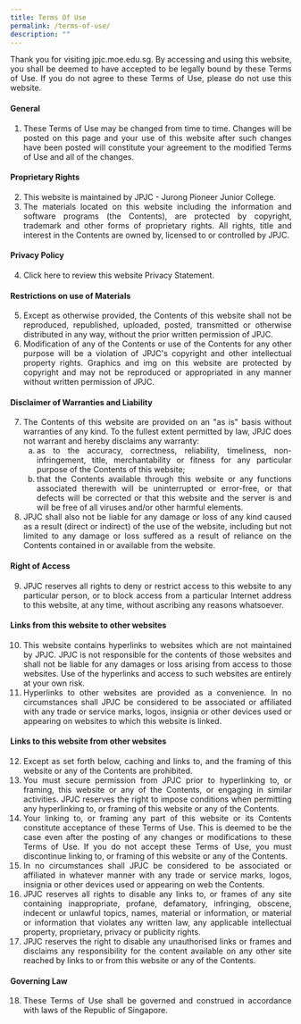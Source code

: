 ```yaml
---
title: Terms Of Use
permalink: /terms-of-use/
description: ""
---
```

<div align="justify">

<p>Thank you for visiting jpjc.moe.edu.sg. By accessing and using this website, you shall be deemed to have accepted to be legally bound by these Terms of Use. If you do not agree to these Terms of Use, please do not use this website.</p>

<h4>General</h4>

<ol>
	<li>These Terms of Use may be changed from time to time. Changes will be posted on this page and your use of this website after such changes have been posted will constitute your agreement to the modified Terms of Use and all of the changes.</li></ol>

<h4>Proprietary Rights</h4>

<ol start="2">
	<li>This website is maintained by JPJC - Jurong Pioneer Junior College.</li>
	<li>The materials located on this website including the information and software programs (the Contents), are protected by copyright, trademark and other forms of proprietary rights. All rights, title and interest in the Contents are owned by, licensed to or controlled by JPJC.</li></ol>

<h4>Privacy Policy</h4>

<ol start="4">
	<li>Click here to review this website&nbsp;Privacy Statement.</li></ol>

<h4>Restrictions on use of Materials</h4>

<ol start="5">
	<li>Except as otherwise provided, the Contents of this website shall not be reproduced, republished, uploaded, posted, transmitted or otherwise distributed in any way, without the prior written permission of JPJC.</li>
	<li>Modification of any of the Contents or use of the Contents for any other purpose will be a violation of JPJC's copyright and other intellectual property rights. Graphics and img on this website are protected by copyright and may not be reproduced or appropriated in any manner without written permission of JPJC.</li></ol>

<h4>Disclaimer of Warranties and Liability</h4>

<ol start="7">
	<li>The Contents of this website are provided on an "as is" basis without warranties of any kind. To the fullest extent permitted by law, JPJC does not warrant and hereby disclaims any warranty:
<style>ul.a{list-style-type: lower-alpha}</style>
<ul class="a">
	<li>as to the accuracy, correctness, reliability, timeliness, non-infringement, title, merchantability or fitness for any particular purpose of the Contents of this website;</li>
	<li>that the Contents available through this website or any functions associated therewith will be uninterrupted or error-free, or that defects will be corrected or that this website and the server is and will be free of all viruses and/or other harmful elements.</li></ul></li>
	<li>JPJC shall also not be liable for any damage or loss of any kind caused as a result (direct or indirect) of the use of the website, including but not limited to any damage or loss suffered as a result of reliance on the Contents contained in or available from the website.</li></ol>

<h4>Right of Access</h4>

<ol start="9">
	<li>JPJC reserves all rights to deny or restrict access to this website to any particular person, or to block access from a particular Internet address to this website, at any time, without ascribing any reasons whatsoever.</li></ol>

<h4>Links from this website to other websites</h4>

<ol start="10">
	<li>This website contains hyperlinks to websites which are not maintained by JPJC. JPJC is not responsible for the contents of those websites and shall not be liable for any damages or loss arising from access to those websites. Use of the hyperlinks and access to such websites are entirely at your own risk.</li>
	<li>Hyperlinks to other websites are provided as a convenience. In no circumstances shall JPJC be considered to be associated or affiliated with any trade or service marks, logos, insignia or other devices used or appearing on websites to which this website is linked.</li></ol>

<h4>Links to this website from other websites</h4>

<ol start="12">
	<li>Except as set forth below, caching and links to, and the framing of this website or any of the Contents are prohibited.</li>
	<li>You must secure permission from JPJC prior to hyperlinking to, or framing, this website or any of the Contents, or engaging in similar activities. JPJC reserves the right to impose conditions when permitting any hyperlinking to, or framing of this website or any of the Contents.</li>
	<li>Your linking to, or framing any part of this website or its Contents constitute acceptance of these Terms of Use. This is deemed to be the case even after the posting of any changes or modifications to these Terms of Use. If you do not accept these Terms of Use, you must discontinue linking to, or framing of this website or any of the Contents.</li>
	<li>In no circumstances shall JPJC be considered to be associated or affiliated in whatever manner with any trade or service marks, logos, insignia or other devices used or appearing on web the Contents.</li>
	<li>JPJC reserves all rights to disable any links to, or frames of any site containing inappropriate, profane, defamatory, infringing, obscene, indecent or unlawful topics, names, material or information, or material or information that violates any written law, any applicable intellectual property, proprietary, privacy or publicity rights.</li>
	<li>JPJC reserves the right to disable any unauthorised links or frames and disclaims any responsibility for the content available on any other site reached by links to or from this website or any of the Contents.</li></ol>

<h4>Governing Law</h4>

<ol start="18">
	<li>These Terms of Use shall be governed and construed in accordance with laws of the Republic of Singapore.</li></ol>
</div>